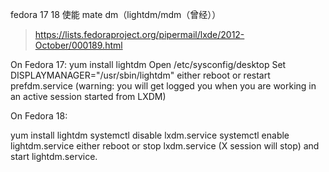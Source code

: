 fedora 17 18 使能 mate dm（lightdm/mdm（曾经））
> https://lists.fedoraproject.org/pipermail/lxde/2012-October/000189.html

On Fedora 17:
yum install lightdm
Open /etc/sysconfig/desktop
Set
DISPLAYMANAGER="/usr/sbin/lightdm"
either reboot or restart prefdm.service (warning: you will get logged 
you when you are working in an active session started from LXDM)

On Fedora 18:

yum install lightdm
systemctl disable lxdm.service
systemctl enable lightdm.service
either reboot or stop lxdm.service (X session will stop) and start 
lightdm.service.
